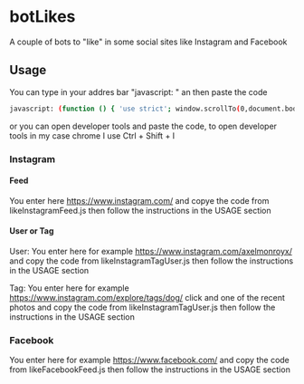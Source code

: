 # botLikes
A couple of bots to "like" in some social sites like Instagram and Facebook

## Usage
You can type in your addres bar "javascript: " an then paste the code 
```sh
javascript: (function () { 'use strict'; window.scrollTo(0,document.body.scrollHeight);...
```
or you can open developer tools and paste the code, to open developer tools in my case chrome I use Ctrl + Shift + I
### Instagram 
#### Feed
You enter here https://www.instagram.com/ and copye the code from likeInstagramFeed.js  then follow the instructions in the USAGE section 
#### User or Tag
User: You enter here for example https://www.instagram.com/axelmonroyx/ and copy the code from likeInstagramTagUser.js  then follow the instructions in the USAGE section 

Tag: You enter here for example https://www.instagram.com/explore/tags/dog/ click and one of the recent photos and copy the code from likeInstagramTagUser.js then follow the instructions in the USAGE section 

### Facebook 
You enter here for example https://www.facebook.com/ and copy the code from likeFacebookFeed.js  then follow the instructions in the USAGE section 
